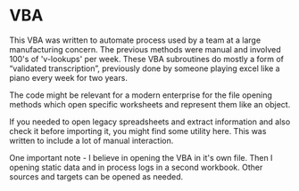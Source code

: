 # VBA
This VBA was written to automate process used by a team at a large manufacturing concern.
The previous methods were manual and involved 100's of 'v-lookups' per week.
These VBA subroutines do mostly a form of “validated transcription”, 
  previously done by someone playing excel like a piano every week for two years.
  
The code might be relevant for a modern enterprise for the file opening methods
which open specific worksheets and represent them like an object.

If you needed to open legacy spreadsheets and extract information and also check it before importing it,
  you might find some utility here. This was written to include a lot of manual interaction. 

One important note - I believe in opening the VBA in it's own file. 
Then I opening static data and in process logs in a second workbook.
Other sources and targets can be opened as needed.   
